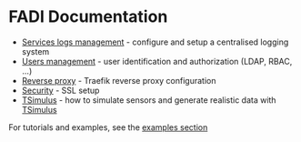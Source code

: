 FADI Documentation
==========

* [Services logs management](LOGGING.md) - configure and setup a centralised logging system
* [Users management](USERMANAGEMENT.md) - user identification and authorization (LDAP, RBAC, ...)
* [Reverse proxy](doc/REVERSEPROXY.md) - Traefik reverse proxy configuration
* [Security](doc/SECURITY.md) - SSL setup
* [TSimulus](doc/TSIMULUS.md) - how to simulate sensors and generate realistic data with [TSimulus](https://github.com/cetic/TSimulus)

For tutorials and examples, see the [examples section](examples/README.md)